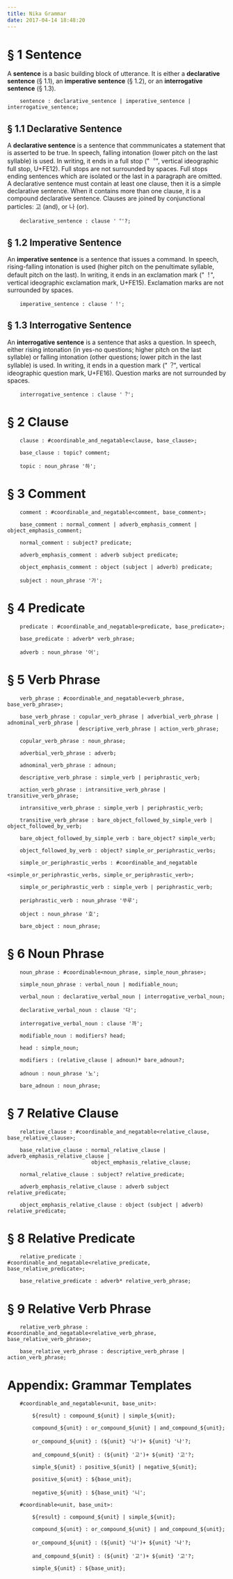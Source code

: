 ```yaml
---
title: Nika Grammar
date: 2017-04-14 18:48:20
---
```


# § 1 Sentence

A **sentence** is a basic building block of utterance. It is either a **declarative sentence** (§ 1.1), an **imperative sentence** (§ 1.2), or an **interrogative sentence** (§ 1.3).

```
    sentence : declarative_sentence | imperative_sentence | interrogative_sentence;
```

## § 1.1 Declarative Sentence

A **declarative sentence** is a sentence that commmunicates a statement that is asserted to be true. In speech, falling intonation (lower pitch on the last syllable) is used. In writing, it ends in a full stop ("︒", vertical ideographic full stop, U+FE12). Full stops are not surrounded by spaces. Full stops ending sentences which are isolated or the last in a paragraph are omitted. A declarative sentence must contain at least one clause, then it is a simple declarative sentence. When it contains more than one clause, it is a compound declarative sentence. Clauses are joined by conjunctional particles: 고 (and), or 나 (or).

```
    declarative_sentence : clause '︒'?;
```

## § 1.2 Imperative Sentence

An **imperative sentence** is a sentence that issues a command. In speech, rising-falling intonation is used (higher pitch on the penultimate syllable, default pitch on the last). In writing, it ends in an exclamation mark ("︕", vertical ideographic exclamation mark, U+FE15). Exclamation marks are not surrounded by spaces.

```
    imperative_sentence : clause '︕';
```

## § 1.3 Interrogative Sentence

An **interrogative sentence** is a sentence that asks a question. In speech, either rising intonation (in yes-no questions; higher pitch on the last syllable) or falling intonation (other questions; lower pitch in the last syllable) is used. In writing, it ends in a question mark ("︖", vertical ideographic question mark, U+FE16). Question marks are not surrounded by spaces.

```
    interrogative_sentence : clause '︖';
```

# § 2 Clause

```
    clause : #coordinable_and_negatable<clause, base_clause>;

    base_clause : topic? comment;

    topic : noun_phrase '하';
```

# § 3 Comment

```
    comment : #coordinable_and_negatable<comment, base_comment>;

    base_comment : normal_comment | adverb_emphasis_comment | object_emphasis_comment;

    normal_comment : subject? predicate;

    adverb_emphasis_comment : adverb subject predicate;

    object_emphasis_comment : object (subject | adverb) predicate;

    subject : noun_phrase '가';
```

# § 4 Predicate

```
    predicate : #coordinable_and_negatable<predicate, base_predicate>;

    base_predicate : adverb* verb_phrase;

    adverb : noun_phrase '어';
```

# § 5 Verb Phrase

```
    verb_phrase : #coordinable_and_negatable<verb_phrase, base_verb_phrase>;

    base_verb_phrase : copular_verb_phrase | adverbial_verb_phrase | adnominal_verb_phrase |
                       descriptive_verb_phrase | action_verb_phrase;

    copular_verb_phrase : noun_phrase;

    adverbial_verb_phrase : adverb;

    adnominal_verb_phrase : adnoun;

    descriptive_verb_phrase : simple_verb | periphrastic_verb;

    action_verb_phrase : intransitive_verb_phrase | transitive_verb_phrase;

    intransitive_verb_phrase : simple_verb | periphrastic_verb;

    transitive_verb_phrase : bare_object_followed_by_simple_verb | object_followed_by_verb;

    bare_object_followed_by_simple_verb : bare_object? simple_verb;

    object_followed_by_verb : object? simple_or_periphrastic_verbs;

    simple_or_periphrastic_verbs : #coordinable_and_negatable
                                           <simple_or_periphrastic_verbs, simple_or_periphrastic_verb>;

    simple_or_periphrastic_verb : simple_verb | periphrastic_verb;

    periphrastic_verb : noun_phrase '쑤루';

    object : noun_phrase '호';

    bare_object : noun_phrase;
```

# § 6 Noun Phrase 

```
    noun_phrase : #coordinable<noun_phrase, simple_noun_phrase>;

    simple_noun_phrase : verbal_noun | modifiable_noun;
    
    verbal_noun : declarative_verbal_noun | interrogative_verbal_noun;
    
    declarative_verbal_noun : clause '다';
    
    interrogative_verbal_noun : clause '까';

    modifiable_noun : modifiers? head;

    head : simple_noun;

    modifiers : (relative_clause | adnoun)* bare_adnoun?;

    adnoun : noun_phrase '노';

    bare_adnoun : noun_phrase;
```

# § 7 Relative Clause

```
    relative_clause : #coordinable_and_negatable<relative_clause, base_relative_clause>;

    base_relative_clause : normal_relative_clause | adverb_emphasis_relative_clause |
                           object_emphasis_relative_clause;

    normal_relative_clause : subject? relative_predicate;

    adverb_emphasis_relative_clause : adverb subject relative_predicate;

    object_emphasis_relative_clause : object (subject | adverb) relative_predicate;
```

# § 8 Relative Predicate

```
    relative_predicate : #coordinable_and_negatable<relative_predicate, base_relative_predicate>;

    base_relative_predicate : adverb* relative_verb_phrase;
```

# § 9 Relative Verb Phrase

```
    relative_verb_phrase : #coordinable_and_negatable<relative_verb_phrase, base_relative_verb_phrase>;

    base_relative_verb_phrase : descriptive_verb_phrase | action_verb_phrase;
```

# Appendix: Grammar Templates

```
    #coordinable_and_negatable<unit, base_unit>:

        ${result} : compound_${unit} | simple_${unit};

        compound_${unit} : or_compound_${unit} | and_compound_${unit};

        or_compound_${unit} : (${unit} '나')+ ${unit} '나'?;

        and_compound_${unit} : (${unit} '고')+ ${unit} '고'?;

        simple_${unit} : positive_${unit} | negative_${unit};

        positive_${unit} : ${base_unit};

        negative_${unit} : ${base_unit} '니';

    #coordinable<unit, base_unit>:

        ${result} : compound_${unit} | simple_${unit};

        compound_${unit} : or_compound_${unit} | and_compound_${unit};

        or_compound_${unit} : (${unit} '나')+ ${unit} '나'?;

        and_compound_${unit} : (${unit} '고')+ ${unit} '고'?;

        simple_${unit} : ${base_unit};
```